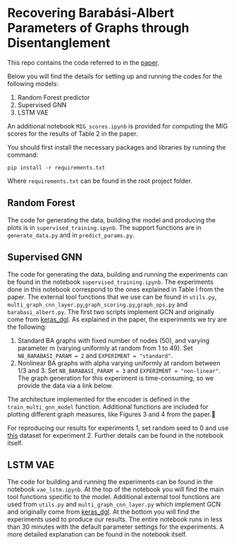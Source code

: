 # Recovering Barabási-Albert Parameters of Graphs through Disentanglement

This repo contains the code referred to in the [paper](https://arxiv.org/abs/2105.00997v2).

Below you will find the details for setting up and running the codes for the following 
models:

1. Random Forest predictor 
2. Supervised GNN
3. LSTM VAE

An additional notebook `MIG_scores.ipynb` is provided for computing the MIG scores for the results of Table 2 in the paper.

You should first install the necessary packages and libraries 
by running the command:

`pip install -r requirements.txt`

Where `requirements.txt` can be found in the root project folder.  

## Random Forest 

The code for generating the data, building the model and producing the plots is in `supervised_training.ipynb`. The support functions are in `generate_data.py` and in  `predict_params.py`. 

## Supervised GNN

The code for generating the data, building and running the experiments can be found in the notebook
`supervised_training.ipynb`. The experiments done in this notebook correspond to the ones explained in Table I from the paper. The external tool functions that we use can be found in  `utils.py`, `multi_graph_cnn_layer.py`,`graph_scoring.py`,`graph_ops.py` and `barabasi_albert.py`. The first two scripts implement GCN and originally come from [keras_dgl](https://github.com/vermaMachineLearning/keras-deep-graph-learning).  As explained in the paper, the experiments we try are the following:


1. Standard BA graphs with fixed number of nodes (50), and varying parameter m (varying uniformly at random from 1 to 49). Set `NB_BARABASI_PARAM = 2` and `EXPERIMENT = "standard"`.
2. Nonlinear BA graphs with alpha varying uniformly at random between 1/3 and 3. Set `NB_BARABASI_PARAM = 3` and `EXPERIMENT = "non-linear"`. The graph generation for this experiment is time-consuming, so we provide the data via a link below.

The architecture implemented for the encoder is defined in the `train_multi_gnn_model` function. Additional functions are included for plotting different graph measures, like Figures 3 and 4 from the paper.

For reproducing our results for experiments 1, set random seed to 0 and use [this](https://drive.google.com/drive/folders/1pTRsN76DZQ0JoqRvgW-s6RBiz19ngquj) dataset for experiment 2. Further details can be found in the notebook itself.

## LSTM VAE

The code for building and running the experiments can be found in the notebook
`vae_lstm.ipynb`. At the top of the notebook you will find the main tool
functions specific to the model. Additional external tool functions are used from 
`utils.py` and `multi_graph_cnn_layer.py` which implement GCN and originally come 
from [keras_dgl](https://github.com/vermaMachineLearning/keras-deep-graph-learning). 
At the bottom you will find the experiments used to produce our results. The entire
notebook runs in less than 30 minutes with the default parameter 
settings for the experiments. A more detailed explanation can be found in the notebook itself. 
